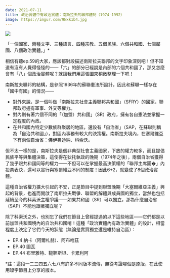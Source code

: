 ```yaml
---
date: 2021-07-11
title: 政治實體中有政治實體：南斯拉夫的聯邦體制（1974-1992）
image: https://imgur.com/9Nxk1b4.jpg
---
```


![](https://imgur.com/9Nxk1b4.jpg)

「一個國家、兩種文字、三種語言、四種宗教、五個民族、六個共和國、七個鄰國、八個政治實體。」*

相信有聽ep.59的大家，應該都對段描述南斯拉夫聯邦的文字印象深刻吧！但不知道有沒有人覺得怪怪的——「六」的部分已經說是內部的六個共和國了，那又怎麼會有「八」個政治實體呢？就讓我們用這張圖來稍微整理一下吧！

南斯拉夫聯邦的結構，是參照1936年的蘇聯憲法所設計，因此和蘇聯一樣存在「國中有國」的情況——

* 對外來說，是一個叫做「南斯拉夫社會主義聯邦共和國」（SFRY）的國家，聯邦政府握有軍事、外交等權力。
* 對內則有著六個不同的「（加盟）共和國」（SR）政府，擁有各自憲法並掌握一定程度的內政。
* 在共和國內特定少數族群聚居的地區，還設有「自治省」（SAP，在蘇聯則稱為「自治共和國」），對區內事務有較大的決策權。南斯拉夫境內，在塞爾維亞下有兩個自治省：佛伊弗迪納、科索沃。

但不太一樣的是，南斯拉夫是個非典型社會主義國家，下放的權力較多，而且提倡民族平等與集體決策，這使得在狄托執政的晚期（1974年之後），兩個自治省獲得了幾乎跟共和國同等的權力——不但可以在掌握最高決策權的「聯邦主席團�」內投票表決，還可以實行與塞爾維亞不同的制度！因此6+2，就變成了8個政治實體。

這種自治省權力擴大引起的不安，正是節目中提到聯盟晚期「大塞爾維亞主義」興起的背景，也進而開啟了南斯拉夫戰爭、聯盟的解體與成員國的獨立，當然也包括延續至今的科索沃主權爭議——如果共和國（SR）可以獨立，那為什麼自治省（SAP）不能也跟著獨立呢？

除了科索沃之外，也別忘了我們在節目上曾經提過的以下這些地區——它們都是以前加盟共和國境內的自治共和國唷！這種「政治實體內有政治實體」的設計，相當程度上決定了它們今天的狀態（無論是實質獨立還是維持自治區）：

* EP.4 納卡（阿爾札赫）、阿布哈茲
* EP.40 圖瓦
* EP.44 布里雅特、韃靼斯坦、卡累利阿

*註：這段一二三四五六七八有許多不同版本流傳，無從考證哪個是原版，在此使用璨宇節目上分享的版本。